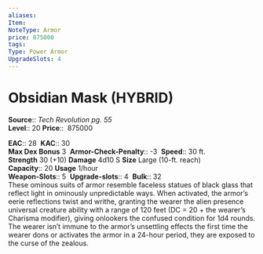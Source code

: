 ```yaml
---
aliases: 
Item:
NoteType: Armor
price: 875000
tags: 
Type: Power Armor
UpgradeSlots: 4
---
```


# Obsidian Mask (HYBRID)

**Source**:: _Tech Revolution pg. 55_  
**Level**:: 20
**Price**::  875000  

**EAC**:: 28 
**KAC**:: 30  
**Max Dex Bonus** 3 
**Armor-Check-Penalty**:: -3 
**Speed**:: 30 ft.  
**Strength** 30 (+10) **Damage** 4d10 S **Size** Large (10-ft. reach)  
**Capacity**:: 20 **Usage** 1/hour  
**Weapon-Slots**:: 5 
**Upgrade-slots**:: 4 
**Bulk**:: 32  
These ominous suits of armor resemble faceless statues of black glass that reflect light in ominously unpredictable ways. When activated, the armor’s eerie reflections twist and writhe, granting the wearer the alien presence universal creature ability with a range of 120 feet (DC = 20 + the wearer’s Charisma modifier), giving onlookers the confused condition for 1d4 rounds. The wearer isn’t immune to the armor’s unsettling effects the first time the wearer dons or activates the armor in a 24-hour period, they are exposed to the curse of the zealous.
